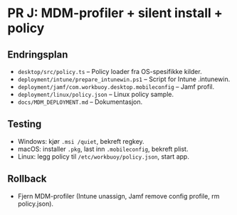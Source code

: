 # PR J: MDM-profiler + silent install + policy

## Endringsplan
- `desktop/src/policy.ts` – Policy loader fra OS-spesifikke kilder.
- `deployment/intune/prepare_intunewin.ps1` – Script for Intune .intunewin.
- `deployment/jamf/com.workbuoy.desktop.mobileconfig` – Jamf profil.
- `deployment/linux/policy.json` – Linux policy sample.
- `docs/MDM_DEPLOYMENT.md` – Dokumentasjon.

## Testing
- Windows: kjør `.msi /quiet`, bekreft regkey.
- macOS: installer `.pkg`, last inn `.mobileconfig`, bekreft plist.
- Linux: legg policy til `/etc/workbuoy/policy.json`, start app.

## Rollback
- Fjern MDM-profiler (Intune unassign, Jamf remove config profile, rm policy.json).
